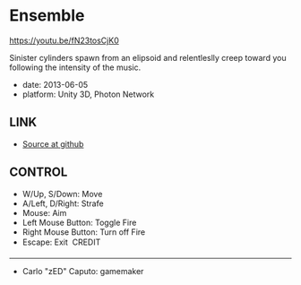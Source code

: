 Ensemble
========
https://youtu.be/fN23tosCjK0

Sinister cylinders spawn from an elipsoid 
and relentleslly creep toward you following the intensity of the music.

* date: 2013-06-05
* platform: Unity 3D, Photon Network

LINK
----
* [Source at github](https://github.com/pseudogames/ensemble)

CONTROL
-------
* W/Up, S/Down: Move
* A/Left, D/Right: Strafe
* Mouse: Aim
* Left Mouse Button: Toggle Fire
* Right Mouse Button: Turn off Fire
* Escape: Exit

CREDIT
------
* Carlo "zED" Caputo: gamemaker

